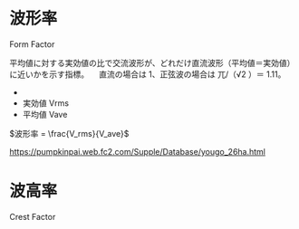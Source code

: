 # 波形率
Form Factor


平均値に対する実効値の比で交流波形が、どれだけ直流波形（平均値＝実効値）に近いかを示す指標。
 直流の場合は 1、正弦波の場合は 兀/（√2 ）＝ 1.11。

-
- 実効値 Vrms
- 平均値 Vave

$波形率 = \frac{V_rms}{V_ave}$
 

https://pumpkinpai.web.fc2.com/Supple/Database/yougo_26ha.html

# 波高率
Crest Factor

